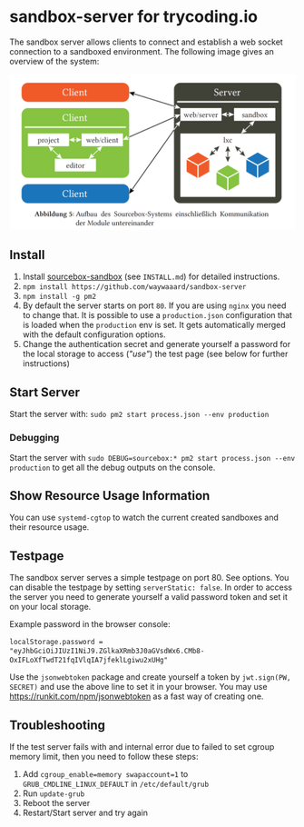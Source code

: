 # sandbox-server for trycoding.io

The sandbox server allows clients to connect and establish a web socket connection to a sandboxed environment. The following image gives an overview of the system:

![Sandbox-Server-Overview](/img/sourcebox_server_system_overview.png?raw=true "Sandbox-Server-Overview")

## Install
1. Install [sourcebox-sandbox](https://github.com/waywaaard/sourcebox-sandbox) (see `INSTALL.md`) for detailed instructions.
2. `npm install https://github.com/waywaaard/sandbox-server`
3. `npm install -g pm2`
4. By default the server starts on port `80`. If you are using `nginx` you need to change that. It is possible to use a `production.json` configuration that is loaded when the `production` env is set. It gets automatically merged with the default configuration options.
5. Change the authentication secret and generate yourself a password for the local storage to access (*"use"*) the test page (see below for further instructions)

## Start Server
Start the server with: `sudo pm2 start process.json --env production`

### Debugging
Start the server with `sudo DEBUG=sourcebox:* pm2 start process.json --env production` to get all the debug outputs on the console.

## Show Resource Usage Information
You can use `systemd-cgtop` to watch the current created sandboxes and their resource usage.

## Testpage

The sandbox server serves a simple testpage on port 80. See options. You can disable the testpage by setting `serverStatic: false`.
In order to access the server you need to generate yourself a valid password token and set it on your local storage.

Example password in the browser console:
```
localStorage.password = "eyJhbGciOiJIUzI1NiJ9.ZGlkaXRmb3J0aGVsdWx6.CMb8-OxIFLoXfTwdT21fqIVlqIA7jfeklLgiwu2xUHg"
```

Use the `jsonwebtoken` package and create yourself a token by `jwt.sign(PW, SECRET)` and use the above line to set it in your browser. You may use
https://runkit.com/npm/jsonwebtoken as a fast way of creating one.

## Troubleshooting
If the test server fails with and internal error due to failed to set cgroup memory limit, then you need to follow these steps:

1. Add `cgroup_enable=memory swapaccount=1` to `GRUB_CMDLINE_LINUX_DEFAULT` in `/etc/default/grub`
2. Run `update-grub`
3. Reboot the server
4. Restart/Start server and try again